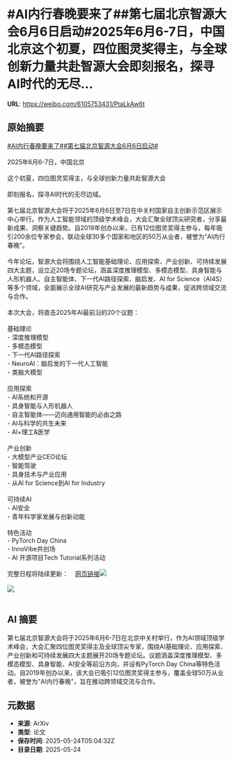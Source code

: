 # #AI内行春晚要来了##第七届北京智源大会6月6日启动#2025年6月6-7日，中国北京这个初夏，四位图灵奖得主，与全球创新力量共赴智源大会即刻报名，探寻AI时代的无尽...

**URL**: https://weibo.com/6105753431/PtaLkAw6t

## 原始摘要

<a href="https://m.weibo.cn/search?containerid=231522type%3D1%26t%3D10%26q%3D%23AI%E5%86%85%E8%A1%8C%E6%98%A5%E6%99%9A%E8%A6%81%E6%9D%A5%E4%BA%86%23&amp;extparam=%23AI%E5%86%85%E8%A1%8C%E6%98%A5%E6%99%9A%E8%A6%81%E6%9D%A5%E4%BA%86%23" data-hide=""><span class="surl-text">#AI内行春晚要来了#</span></a><a href="https://m.weibo.cn/search?containerid=231522type%3D1%26t%3D10%26q%3D%23%E7%AC%AC%E4%B8%83%E5%B1%8A%E5%8C%97%E4%BA%AC%E6%99%BA%E6%BA%90%E5%A4%A7%E4%BC%9A6%E6%9C%886%E6%97%A5%E5%90%AF%E5%8A%A8%23&amp;extparam=%23%E7%AC%AC%E4%B8%83%E5%B1%8A%E5%8C%97%E4%BA%AC%E6%99%BA%E6%BA%90%E5%A4%A7%E4%BC%9A6%E6%9C%886%E6%97%A5%E5%90%AF%E5%8A%A8%23" data-hide=""><span class="surl-text">#第七届北京智源大会6月6日启动#</span></a><br><br>2025年6月6-7日，中国北京<br><br>这个初夏，四位图灵奖得主，与全球创新力量共赴智源大会<br><br>即刻报名，探寻AI时代的无尽边域。<br><br>第七届北京智源大会将于2025年6月6日至7日在中关村国家自主创新示范区展示中心举行。作为人工智能领域的顶级学术峰会，大会汇聚全球顶尖研究者，分享最新成果、洞察关键趋势。自2019年创办以来，已有12位图灵奖得主参与，每年吸引200余位专家参会，联动全球30多个国家和地区的50万从业者，被誉为“AI内行春晚”。<br><br>今年论坛，智源大会将围绕人工智能基础理论、应用探索、产业创新、可持续发展四大主题，设立近20场专题论坛，涵盖深度推理模型、多模态模型、具身智能与人形机器人、自主智能体、下一代AI路径探索、脑启发、AI for Science（AI4S）等多个领域，全面展示全球AI研究与产业发展的最新趋势与成果，促进跨领域交流与合作。<br><br>本次大会，将直击2025年AI最前沿的20个议题：<br><br>基础理论<br>- 深度推理模型<br>- 多模态模型<br>- 下一代AI路径探索<br>- NeuroAl：脑启发的下一代人工智能<br>- 类脑大模型<br><br>应用探索<br>- AI系统和开源<br>- 具身智能与人形机器人<br>- 自主智能体——迈向通用智能的必由之路<br>- AI与科学的共生未来<br>- Al+理工&amp;医学<br><br>产业创新<br>- 大模型产业CEO论坛<br>- 智能驾驶<br>- 具身技术与产业应用<br>- 从Al for Science到Al for Industry<br><br>可持续AI<br>- AI安全<br>- 青年科学家发展与创新动能<br><br>特色活动<br>- PyTorch Day China<br>- InnoVibe共创场<br>- AI 开源项目Tech Tutorial系列活动<br><br>完整日程将陆续更新：<a href="https://weibo.cn/sinaurl?u=https%3A%2F%2F2025.baai.ac.cn" data-hide=""><span class="url-icon"><img style="width: 1rem;height: 1rem" src="https://h5.sinaimg.cn/upload/2015/09/25/3/timeline_card_small_web_default.png" referrerpolicy="no-referrer"></span><span class="surl-text">网页链接</span></a><img style="" src="https://tvax3.sinaimg.cn/large/006Fd7o3gy1i1plapvqm7j30u00gw4e3.jpg" referrerpolicy="no-referrer"><br><br><img style="" src="https://tvax1.sinaimg.cn/large/006Fd7o3gy1i1plasx591j30k00zknge.jpg" referrerpolicy="no-referrer"><br><br>

## AI 摘要

第七届北京智源大会将于2025年6月6-7日在北京中关村举行，作为AI领域顶级学术峰会，大会汇聚四位图灵奖得主及全球顶尖专家，围绕AI基础理论、应用探索、产业创新和可持续发展四大主题展开20场专题论坛。议题涵盖深度推理模型、多模态模型、具身智能、AI安全等前沿方向，并设有PyTorch Day China等特色活动。自2019年创办以来，该大会已吸引12位图灵奖得主参与，覆盖全球50万从业者，被誉为"AI内行春晚"，旨在推动跨领域交流与合作。

## 元数据

- **来源**: ArXiv
- **类型**: 论文
- **保存时间**: 2025-05-24T05:04:32Z
- **目录日期**: 2025-05-24
